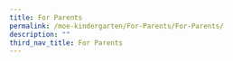 ```yaml
---
title: For Parents
permalink: /moe-kindergarten/For-Parents/For-Parents/
description: ""
third_nav_title: For Parents
---
```

